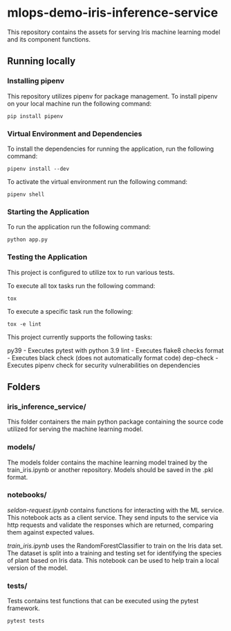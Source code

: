 # mlops-demo-iris-inference-service

This repository contains the assets for serving Iris machine learning model and its component functions.

## Running locally

### Installing pipenv

This repository utilizes pipenv for package management.  To install pipenv on your local machine run the following command:

```
pip install pipenv
```

### Virtual Environment and Dependencies

To install the dependencies for running the application, run the following command:

```
pipenv install --dev
```

To activate the virtual environment run the following command:

```
pipenv shell
```

### Starting the Application

To run the application run the following command:

```
python app.py
```

### Testing the Application

This project is configured to utilize tox to run various tests.  

To execute all tox tasks run the following command:

```
tox
```

To execute a specific task run the following:

```
tox -e lint
```

This project currently supports the following tasks:

py39 - Executes pytest with python 3.9
lint - Executes flake8 checks
format - Executes black check (does not automatically format code)
dep-check - Executes pipenv check for security vulnerabilities on dependencies

## Folders

### iris_inference_service/

This folder containers the main python package containing the source code utilized for serving the machine learning model.

### models/

The models folder contains the machine learning model trained by the train_iris.ipynb or another repository.  Models should be saved in the .pkl format.

### notebooks/

_seldon-request.ipynb_ contains functions for interacting with the ML service. This notebook acts as a client service. They send inputs to the service via http requests and validate the responses which are returned, comparing them against expected values.

_train_iris.ipynb_ uses the RandomForestClassifier to train on the Iris data set. The dataset is split into a training and testing set for identifying the species of plant based on Iris data.  This notebook can be used to help train a local version of the model.

### tests/

Tests contains test functions that can be executed using the pytest framework.

```
pytest tests
```
